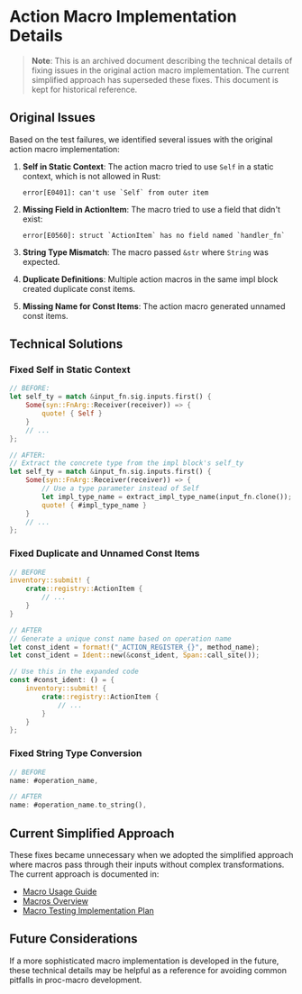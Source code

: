 # Action Macro Implementation Details

> **Note**: This is an archived document describing the technical details of fixing issues in the original action macro implementation. The current simplified approach has superseded these fixes. This document is kept for historical reference.

## Original Issues

Based on the test failures, we identified several issues with the original action macro implementation:

1. **Self in Static Context**: The action macro tried to use `Self` in a static context, which is not allowed in Rust:
   ```
   error[E0401]: can't use `Self` from outer item
   ```

2. **Missing Field in ActionItem**: The macro tried to use a field that didn't exist:
   ```
   error[E0560]: struct `ActionItem` has no field named `handler_fn`
   ```

3. **String Type Mismatch**: The macro passed `&str` where `String` was expected.

4. **Duplicate Definitions**: Multiple action macros in the same impl block created duplicate const items.

5. **Missing Name for Const Items**: The action macro generated unnamed const items.

## Technical Solutions

### Fixed Self in Static Context

```rust
// BEFORE:
let self_ty = match &input_fn.sig.inputs.first() {
    Some(syn::FnArg::Receiver(receiver)) => {
        quote! { Self }
    }
    // ...
};

// AFTER:
// Extract the concrete type from the impl block's self_ty
let self_ty = match &input_fn.sig.inputs.first() {
    Some(syn::FnArg::Receiver(receiver)) => {
        // Use a type parameter instead of Self
        let impl_type_name = extract_impl_type_name(input_fn.clone());
        quote! { #impl_type_name }
    }
    // ...
};
```

### Fixed Duplicate and Unnamed Const Items

```rust
// BEFORE
inventory::submit! {
    crate::registry::ActionItem {
        // ...
    }
}

// AFTER
// Generate a unique const name based on operation name
let const_ident = format!("_ACTION_REGISTER_{}", method_name);
let const_ident = Ident::new(&const_ident, Span::call_site());

// Use this in the expanded code
const #const_ident: () = {
    inventory::submit! {
        crate::registry::ActionItem {
            // ...
        }
    }
};
```

### Fixed String Type Conversion

```rust
// BEFORE
name: #operation_name,

// AFTER
name: #operation_name.to_string(),
```

## Current Simplified Approach

These fixes became unnecessary when we adopted the simplified approach where macros pass through their inputs without complex transformations. The current approach is documented in:

- [Macro Usage Guide](../../markdown/services/macro_usage_guide.md)
- [Macros Overview](../../markdown/services/macros.md)
- [Macro Testing Implementation Plan](../../specs/completed/macro_testing_implementation_plan.md)

## Future Considerations

If a more sophisticated macro implementation is developed in the future, these technical details may be helpful as a reference for avoiding common pitfalls in proc-macro development. 